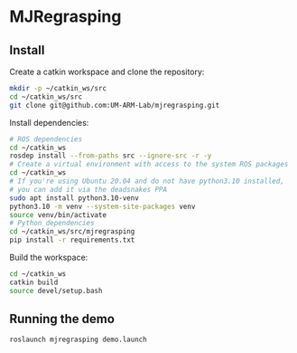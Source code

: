 # MJRegrasping


## Install

Create a catkin workspace and clone the repository:

```bash
mkdir -p ~/catkin_ws/src
cd ~/catkin_ws/src
git clone git@github.com:UM-ARM-Lab/mjregrasping.git
```

Install dependencies:

```bash
# ROS dependencies
cd ~/catkin_ws
rosdep install --from-paths src --ignore-src -r -y
# Create a virtual environment with access to the system ROS packages
cd ~/catkin_ws
# If you're using Ubuntu 20.04 and do not have python3.10 installed,
# you can add it via the deadsnakes PPA
sudo apt install python3.10-venv
python3.10 -m venv --system-site-packages venv
source venv/bin/activate
# Python dependencies
cd ~/catkin_ws/src/mjregrasping
pip install -r requirements.txt
```

Build the workspace:

```bash
cd ~/catkin_ws
catkin build
source devel/setup.bash
```

## Running the demo

```bash
roslaunch mjregrasping demo.launch
```
